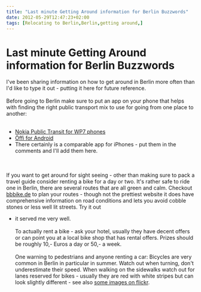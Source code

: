 ```yaml
---
title: "Last minute Getting Around information for Berlin Buzzwords"
date: 2012-05-29T12:47:23+02:00
tags: [Relocating to Berlin,Berlin,getting around,]
---
```


# Last minute Getting Around information for Berlin Buzzwords


I've been sharing information on how to get around in Berlin more often than I'd like to type it out - putting it here 
for future reference.<br><br>Before going to Berlin make sure to put an app on your phone that helps with finding the 
right public transport mix to use for going from one place to another:<br><ul><br><li><a 
href="http://mynokiablog.com/2012/03/20/nokia-transit-now-available/">Nokia Public Transit for WP7 phones</a><br><li><a 
href="https://play.google.com/store/apps/details?id=de.schildbach.oeffi&hl=de">Öffi for Android</a><br><li>There 
certainly is a comparable app for iPhones - put them in the comments and I'll add them here.<br></ul><br><br>If you 
want to get around for sight seeing - other than making sure to pack a travel guide consider renting a bike for a day 
or two. It's rather safe to ride one in Berlin, there are several routes that are all green and calm. Checkout <a 
href="http://bbbike.de/cgi-bin/bbbike.cgi">bbbike.de</a> to plan your routes - though not the prettiest website it does 
have comprehensive information on road conditions and lets you avoid cobble stones or less well lit streets. Try it out 
- it served me very well.<br><br>To actually rent a bike - ask your hotel, usually they have decent offers or can point 
you at a local bike shop that has rental offers. Prizes should be roughly 10,- Euros a day or 50,- a week.<br><br>One 
warning to pedestrians and anyone renting a car: Bicycles are very common in Berlin in particular in summer. Watch out 
when turning, don't underestimate their speed. When walking on the sidewalks watch out for lanes reserved for bikes - 
usually they are red with white stripes but can look slightly different - see also <a 
href="http://www.flickr.com/search/?q=berlin+radweg&f=hp">some images on flickr</a>.
